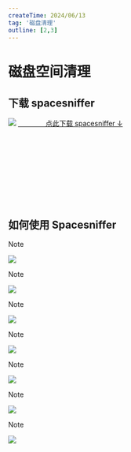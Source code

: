 ```yaml
---
createTime: 2024/06/13
tag: '磁盘清理'
outline: [2,3]
---
```

# 磁盘空间清理

## 下载 spacesniffer

<div style="width:320px;float:left;" >
<img src="https://gitee.com/zhangjunjiee/article-images/raw/master/images/202405261607705.png"/>
<NCard>
<a href="https://sourceforge.net/projects/spacesniffer/" target="_blank">&emsp;&emsp;&emsp;&emsp;点此下载 spacesniffer ↓</a>
</NCard>
</div>

<br/>
<br/>
<br/>
<br/>
<div></div>

<br/>
<br/>
<br/>
<br/>
<br/>
<br/>


<!-- <NCard/> -->



## 如何使用 Spacesniffer

> [!NOTE] 
> <img src="https://gitee.com/zhangjunjiee/article-images/raw/master/images/202406132204268.png"/>

> [!NOTE] 
> <img src="https://gitee.com/zhangjunjiee/article-images/raw/master/images/202406132207527.png"/>

> [!NOTE] 
> <img src="https://gitee.com/zhangjunjiee/article-images/raw/master/images/202406132208392.png"/>

> [!NOTE]  
> <img src="https://gitee.com/zhangjunjiee/article-images/raw/master/images/202406132209115.png"/>

> [!NOTE]  
> <img src="https://gitee.com/zhangjunjiee/article-images/raw/master/images/202406132224687.png"/>

> [!NOTE]  
> <img src="https://gitee.com/zhangjunjiee/article-images/raw/master/images/202406132232001.png"/>

> [!NOTE]
> <img src="https://gitee.com/zhangjunjiee/article-images/raw/master/images/202406132243297.png"/>
> 

<script setup>
import { NBackTop,NCard } from 'naive-ui'
</script>
